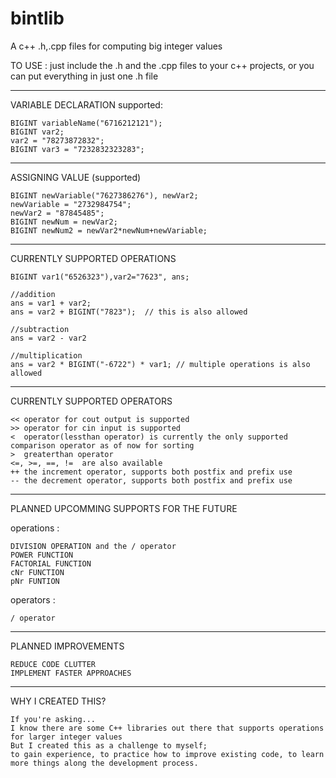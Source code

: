 # bintlib

A c++ .h,.cpp files for computing big integer values

TO USE : just include the .h and the .cpp files to your c++ projects, or you can put everything in just one .h file

--------------------------------------------------------------------------------------
VARIABLE DECLARATION
  supported:
  
    BIGINT variableName("6716212121");
    BIGINT var2;  
    var2 = "78273872832";
    BIGINT var3 = "7232832323283";
--------------------------------------------------------------------------------------
ASSIGNING VALUE (supported)

    BIGINT newVariable("7627386276"), newVar2;
    newVariable = "2732984754";
    newVar2 = "87845485";
    BIGINT newNum = newVar2;
    BIGINT newNum2 = newVar2*newNum+newVariable;
--------------------------------------------------------------------------------------
CURRENTLY SUPPORTED OPERATIONS

    BIGINT var1("6526323"),var2="7623", ans;
    
    //addition
    ans = var1 + var2;
    ans = var2 + BIGINT("7823");  // this is also allowed
    
    //subtraction
    ans = var2 - var2
    
    //multiplication
    ans = var2 * BIGINT("-6722") * var1; // multiple operations is also allowed
--------------------------------------------------------------------------------------
CURRENTLY SUPPORTED OPERATORS

    << operator for cout output is supported
    >> operator for cin input is supported
    <  operator(lessthan operator) is currently the only supported comparison operator as of now for sorting
    >  greaterthan operator
    <=, >=, ==, !=  are also available
    ++ the increment operator, supports both postfix and prefix use
    -- the decrement operator, supports both postfix and prefix use
    
--------------------------------------------------------------------------------------

PLANNED UPCOMMING SUPPORTS FOR THE FUTURE

   operations :
   
    DIVISION OPERATION and the / operator
    POWER FUNCTION
    FACTORIAL FUNCTION
    cNr FUNCTION
    pNr FUNTION
    
   operators :
   
    / operator
    
--------------------------------------------------------------------------------------
PLANNED IMPROVEMENTS
    
    REDUCE CODE CLUTTER
    IMPLEMENT FASTER APPROACHES
    
--------------------------------------------------------------------------------------

WHY I CREATED THIS?
    
    If you're asking...
    I know there are some C++ libraries out there that supports operations for larger integer values
    But I created this as a challenge to myself;
    to gain experience, to practice how to improve existing code, to learn more things along the development process.
    
    
